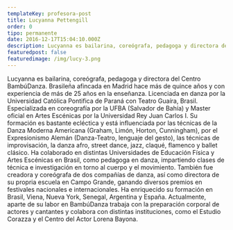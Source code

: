```yaml
---
templateKey: profesora-post
title: Lucyanna Pettengill
order: 0
tipo: permanente
date: 2016-12-17T15:04:10.000Z
description: Lucyanna es bailarina, coreógrafa, pedagoga y directora del Centro BambúDanza.
featuredpost: false
featuredimage: /img/lucy-3.png
---
```


Lucyanna es bailarina, coreógrafa, pedagoga y directora del Centro BambúDanza. Brasileña afincada en Madrid hace más de quince años y con experiencia de más de 25 años en la enseñanza. Licenciada en danza por la Universidad Católica Pontifica de Paraná con Teatro Guaíra, Brasil. Especializada en coreografía por la UFBA (Salvador de Bahía) y Master oficial en Artes Escénicas por la Universidad Rey Juan Carlos I.
Su formación es bastante ecléctica y está influenciada por las técnicas de la Danza Moderna Americana (Graham, Limón, Horton, Cunningham), por el Expresionismo Alemán (Danza-Teatro, lenguaje del gesto), las técnicas de improvisación, la danza afro, street dance, jazz, claqué, flamenco y ballet clásico. Ha colaborado en distintas Universidades de Educación Física y Artes Escénicas en Brasil, como pedagoga en danza, impartiendo clases de técnica e investigación en torno al cuerpo y el movimiento. También fue creadora y coreógrafa de dos compañías de danza, así como directora de su propria escuela en Campo Grande, ganando diversos premios en festivales nacionales e internacionales. Ha enriquecido su formación en Brasil, Viena, Nueva York, Senegal, Argentina y España.
Actualmente, aparte de su labor en BambúDanza trabaja con la preparación corporal de actores y cantantes y colabora con distintas instituciones, como el Estudio Corazza y el Centro del Actor Lorena Bayona.
